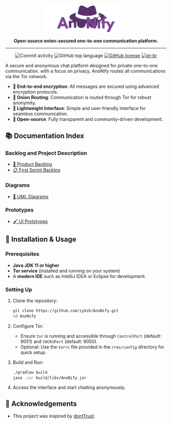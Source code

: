 <div align="center">
  <img src="res/logo-no-bg-centralized.png" alt="AnoNify" style="width: 50%;">

  <p align="center">
    <strong>Open-source onion-secured one-to-one communication platform.</strong>    
  </p>

  <hr>

  ![Commit activity](https://img.shields.io/github/commit-activity/m/iyksh/AnoNify)
  ![GitHub top language](https://img.shields.io/github/languages/top/iyksh/AnoNify?logo=java&label=)
  [![GitHub license](https://img.shields.io/github/license/iyksh/AnoNify)](https://github.com/iyksh/AnoNify/LICENSE)
  [![pt-br](https://img.shields.io/badge/lang-pt--br-green.svg)](./res/README_PTBR.md)

</div>

A secure and anonymous chat platform designed for private one-to-one communication. with a focus on privacy, AnoNify routes all communications via the Tor network.

- **🔐 End-to-end encryption**: All messages are secured using advanced encryption protocols.
- **🧅 Onion Routing**: Communication is routed through Tor for robust anonymity.
- **📲 Lightweight Interface**: Simple and user-friendly interface for seamless communication.
- **🚀 Open-source**: Fully transparent and community-driven development.

## 📚 Documentation Index

### **Backlog and Project Description**
- [📌 Product Backlog](/docs/backlog/backlog.md)
- [📋 First Sprint Backlog](/docs/backlog/SprintBacklog.md)

### **Diagrams**
- [📐 UML Diagrams](/docs/uml/class_diagram.md)

### **Prototypes**
- [🖌️ UI Prototypes](/docs/diagrams/diagrams.md)

## 🚀 Installation & Usage

### Prerequisites
- **Java JDK 11 or higher**
- **Tor service** (installed and running on your system)
- A **modern IDE** such as IntelliJ IDEA or Eclipse for development.

### Setting Up
1. Clone the repository:
   ```bash
   git clone https://github.com/iyksh/AnoNify.git
   cd AnoNify
   ```
2. Configure Tor:
   - Ensure `tor` is running and accessible through `ControlPort` (default: 9051) and `SOCKSPort` (default: 9050).
   - Optional: Use the `torrc` file provided in the `/res/config` directory for quick setup.

3. Build and Run:
   ```bash
   ./gradlew build
   java -jar build/libs/AnoNify.jar
   ```

4. Access the interface and start chatting anonymously.

## 🌟 Acknowledgements

- This project was inspired by [dontTrust](https://github.com/Alvorada9999/dont_trust).
